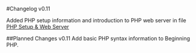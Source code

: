 #Changelog v0.11

Added PHP setup information and introduction to PHP web server in file [PHP Setup & Web Server](https://github.com/LucidityWaver/ICA40511-Keywords/blob/master/PHP%20Setup%20%26%20Web%20Server.md)

##Planned Changes v0.11
Add basic PHP syntax information to Beginning PHP.
